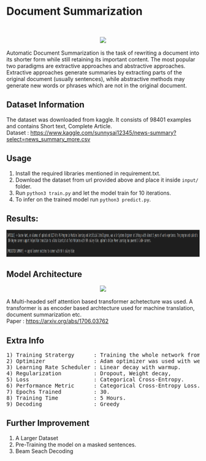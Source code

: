 # Document Summarization 

</br>
<p align="center">
  <img src="https://images.squarespace-cdn.com/content/55ff6aece4b0ad2d251b3fee/1522758193315-MXEB72GR74GA8T47LOHF/tumblr_inline_och5k95kSe1ta78fg_540.png?content-type=image%2Fpng" height="200"/>
</p> 

Automatic Document Summarization is the task of rewriting a document into its shorter form while still retaining its important content. The most popular two paradigms are extractive approaches and abstractive approaches. Extractive approaches generate summaries by extracting parts of the original document (usually sentences), while abstractive methods may generate new words or phrases which are not in the original document.


## Dataset Information

The dataset was downloaded from kaggle. It consists of 98401 examples and contains  Short text, Complete Article. </br>
Dataset : https://www.kaggle.com/sunnysai12345/news-summary?select=news_summary_more.csv

## Usage

1) Install the required libraries mentioned in requirement.txt.
2) Download the dataset from url provided above and place it inside ``` input/ ``` folder.
3) Run ```python3 train.py``` and let the model train for 10 iterations.
4) To infer on the trained model run ```python3 predict.py```.

## Results:
  <img src="https://github.com/ShivamRajSharma/PyTorch/blob/master/Document%20Summarization/Output/output.png" height="70" />


## Model Architecture 

<p align="center">
  <img src="https://jalammar.github.io/images/t/transformer_resideual_layer_norm_3.png" height="300"/>
</p>

A Multi-headed self attention based transformer achetecture was used. A transformer is as encoder based archtecture used for machine translation, document summarization etc.</br>
Paper : https://arxiv.org/abs/1706.03762


## Extra Info
<pre>
1) Training Stratergy      : Training the whole network from scratch.
2) Optimizer               : Adam optimizer was used with weight decay.
3) Learning Rate Scheduler : Linear decay with warmup.
4) Regularization          : Dropout, Weight decay, 
5) Loss                    : Categorical Cross-Entropy.
6) Performance Metric      : Categorical Cross-Entropy Loss.
7) Epochs Trained          : 30.
8) Training Time           : 5 Hours.
9) Decoding                : Greedy
</pre>

## Further Improvement 
1) A Larger Dataset
2) Pre-Training the model on a masked sentences.
3) Beam Seach Decoding
